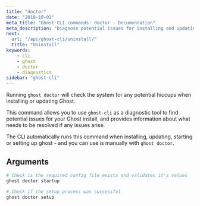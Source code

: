 ```yaml
---
title: "doctor"
date: "2018-10-01"
meta_title: "Ghost-CLI commands: doctor - Documentation"
meta_description: "Diagnose potential issues for installing and updating ghost using a single command in the CLI tool."
next:
  url: "/api/ghost-cli/uninstall/"
  title: "Uninstall"
keywords:
    - cli
    - ghost
    - doctor
    - diagnostics
sidebar: "ghost-cli"
---
```


Running `ghost doctor` will check the system for any potential hiccups when installing or updating Ghost.

This command allows you to use `ghost-cli` as a diagnostic tool to find potential issues for your Ghost install, and provides information about what needs to be resolved if any issues arise. 

The CLI automatically runs this command when installing, updating, starting or setting up ghost - and you can use is manually with `ghost doctor`. 


## Arguments

```bash
# Check is the required config file exists and validates it's values
ghost doctor startup

# Check if the setup process was successful
ghost doctor setup
```

